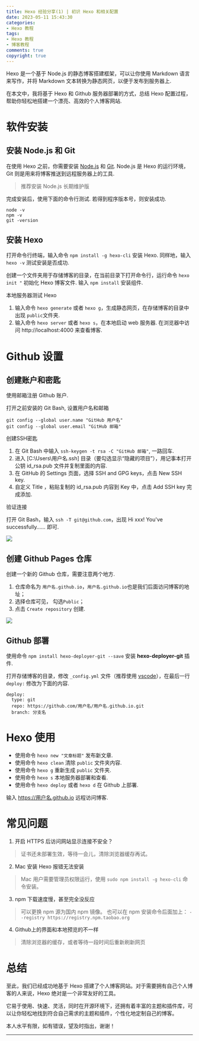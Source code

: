 ```yaml
---
title: Hexo 经验分享(1) | 初识 Hexo 和相关配置
date: 2023-05-11 15:43:30
categories:
- Hexo 教程 
tags:
- Hexo 教程
- 博客教程
comments: true
copyright: true
---
```


Hexo 是一个基于 Node.js 的静态博客搭建框架，可以让你使用 Markdown 语言来写作，并将 Markdown 文本转换为静态网页，以便于发布到服务器上. 

在本文中，我将基于 Hexo 和 Github 服务器部署的方式，总结 Hexo 配置过程，帮助你轻松地搭建一个漂亮、高效的个人博客网站.

<!-- more -->

# 软件安装

## 安装 Node.js 和 Git
在使用 Hexo 之前，你需要安装 [Node.js](https://nodejs.org/zh-cn/download) 和 [Git](https://git-scm.com/). Node.js 是 Hexo 的运行环境，Git 则是用来将博客推送到远程服务器上的工具. 
> 推荐安装 Node.js 长期维护版

完成安装后，使用下面的命令行测试. 若得到程序版本号，则安装成功. 
```
node -v
npm -v
git -version
```

## 安装 Hexo

打开命令行终端，输入命令 `npm install -g hexo-cli` 安装 Hexo. 同样地，输入 `hexo -v` 测试安装是否成功.

创建一个文件夹用于存储博客的目录，在当前目录下打开命令行，运行命令 `hexo init "` 初始化 Hexo 博客文件. 输入 `npm install` 安装组件. 

本地服务器测试 Hexo
1. 输入命令 `hexo generate` 或者 `hexo g`，生成静态网页，在存储博客的目录中出现 `public`文件夹.
2. 输入命令 `hexo server` 或者 `hexo s`，在本地启动 web 服务器. 在浏览器中访问 http://localhost:4000 来查看博客. 

# Github 设置

## 创建账户和密匙

使用邮箱注册 Github 账户.

打开之前安装的 Git Bash, 设置用户名和邮箱
```
git config --global user.name "GitHub 用户名"
git config --global user.email "GitHub 邮箱"
```

创建SSH密匙

1. 在 Git Bash 中输入 `ssh-keygen -t rsa -C "GitHub 邮箱"`, 一路回车. 
2. 进入 [C:\Users\用户名\.ssh] 目录（要勾选显示“隐藏的项目”），用记事本打开公钥 id_rsa.pub 文件并复制里面的内容. 
3. 在 GitHub 的 Settings 页面，选择 SSH and GPG keys，点击 New SSH key. 
4. 自定义 Title ，粘贴复制的 id_rsa.pub 内容到 Key 中，点击 Add SSH key 完成添加.

验证连接

打开 Git Bash，输入 `ssh -T git@github.com`，出现 Hi xxx! You've successfully…… 即可.

![](1683859234560.png)

## 创建 Github Pages 仓库

创建一个新的 Github 仓库，需要注意两个地方. 
1. 仓库命名为 `用户名.github.io`，`用户名.github.io`也是我们后面访问博客的地址；
2. 选择仓库可见， 勾选`Public`；
3. 点击 `Create repository` 创建. 

![](1683857540293.png)

## Github 部署 

使用命令 `npm install hexo-deployer-git --save` 安装 **hexo-deployer-git** 插件.

打开存储博客的目录，修改 `_config.yml` 文件（推荐使用 [vscode](https://code.visualstudio.com/)），在最后一行 `deploy:` 修改为下面的内容. 
```
deploy:
  type: git
  repo: https://github.com/用户名/用户名.github.io.git
  branch: 分支名
```

# Hexo 使用

* 使用命令 `hexo new "文章标题"` 发布新文章.
* 使用命令 `hexo clean` 清除 `public` 文件夹内容.
* 使用命令 `hexo g` 重新生成 `public` 文件夹.
* 使用命令 `hexo s` 本地服务器部署和查看.
* 使用命令 `hexo deploy` 或者 `hexo d` 在 Github 上部署.

输入 https://用户名.github.io 远程访问博客.

# 常见问题

1. 开启 HTTPS 后访问网站显示连接不安全？
> 证书还未部署生效，等待一会儿，清除浏览器缓存再试。
2. Mac 安装 Hexo 报错无法安装
> Mac 用户需要管理员权限运行，使用 `sudo npm install -g hexo-cli` 命令安装。
3. npm 下载速度慢，甚至完全没反应
> 可以更换 npm 源为国内 npm 镜像。
> 也可以在 npm 安装命令后面加上：
>`--registry https://registry.npm.taobao.org `
4. Github上的界面和本地预览的不一样
> 清除浏览器的缓存，或者等待一段时间后重新刷新网页


# 总结

至此，我们已经成功地基于 Hexo 搭建了个人博客网站。对于需要拥有自己个人博客的人来说，Hexo 绝对是一个非常友好的工具。

它易于使用、快速、灵活，同时在开源环境下，还拥有着丰富的主题和插件库，可以让你轻松地找到符合自己需求的主题和插件，个性化地定制自己的博客。

本人水平有限，如有错误，望及时指出，谢谢！

---

